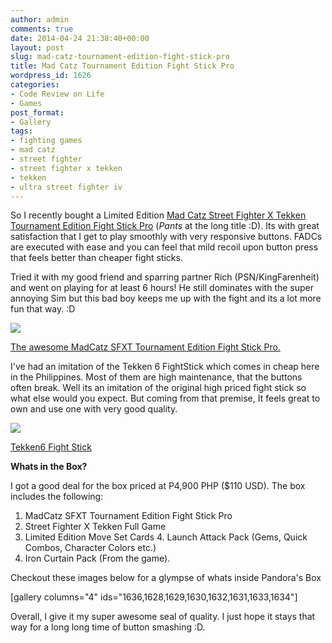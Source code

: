 ```yaml
---
author: admin
comments: true
date: 2014-04-24 21:38:40+00:00
layout: post
slug: mad-catz-tournament-edition-fight-stick-pro
title: Mad Catz Tournament Edition Fight Stick Pro
wordpress_id: 1626
categories:
- Code Review on Life
- Games
post_format:
- Gallery
tags:
- fighting games
- mad catz
- street fighter
- street fighter x tekken
- tekken
- ultra street fighter iv
---
```


So I recently bought a Limited Edition [Mad Catz Street Fighter X Tekken Tournament Edition Fight Stick Pro](http://www.madcatz.com/SFXTekken/fightstickpro.html) (*Pants* at the long title :D). Its with great satisfaction that I get to play smoothly with very responsive buttons. FADCs are executed with ease and you can feel that mild recoil upon button press that feels better than cheaper fight sticks.

Tried it with my good friend and sparring partner Rich (PSN/KingFarenheit) and went on playing for at least 6 hours! He still dominates with the super annoying Sim but this bad boy keeps me up with the fight and its a lot more fun that way. :D




[![](http://www.reengo.com/wp-content/uploads/2014/04/2014-04-25-04.45.07-e1398372950969-1024x613.jpg)
](http://www.reengo.com/wp-content/uploads/2014/04/2014-04-25-04.45.07-e1398372950969.jpg)




[The awesome MadCatz SFXT Tournament Edition Fight Stick Pro.](http://www.reengo.com/wp-content/uploads/2014/04/2014-04-25-04.45.07-e1398372950969.jpg)


I've had an imitation of the Tekken 6 FightStick which comes in cheap here in the Philippines. Most of them are high maintenance, that the buttons often break. Well its an imitation of the original high priced fight stick so what else would you expect. But coming from that premise, It feels great to own and use one with very good quality.




[![](http://www.reengo.com/wp-content/uploads/2014/04/2014-04-25-04.24.59-e1398372042528.jpg)](http://www.reengo.com/wp-content/uploads/2014/04/2014-04-25-04.24.59-e1398372042528.jpg)




[Tekken6 Fight Stick](http://www.reengo.com/wp-content/uploads/2014/04/2014-04-25-04.24.59-e1398372042528.jpg)




**Whats in the Box?**

I got a good deal for the box priced at P4,900 PHP ($110 USD). The box includes the following:

1. MadCatz SFXT Tournament Edition Fight Stick Pro
2. Street Fighter X Tekken Full Game
3. Limited Edition Move Set Cards
4. Launch Attack Pack (Gems, Quick Combos, Character Colors etc.)
5. Iron Curtain Pack (From the game).

Checkout these images below for a glympse of whats inside Pandora's Box

[gallery columns="4" ids="1636,1628,1629,1630,1632,1631,1633,1634"]

Overall, I give it my super awesome seal of quality. I just hope it stays that way for a long long time of button smashing :D.
